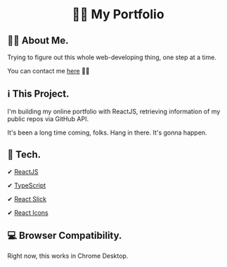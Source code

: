 <h1 align="center">
    👩‍💻 My Portfolio
</h1>

## 👩‍🚀 About Me.
Trying to figure out this whole web-developing thing, one step at a time.

You can contact me [here](https://linkedin.com/in/nolascobruna) 🙋‍♀️

## ℹ This Project.
I'm building my online portfolio with ReactJS, retrieving information of my public repos via GitHub API.

It's been a long time coming, folks. Hang in there. It's gonna happen.

## 🚀 Tech.

✔ [ReactJS](https://pt-br.reactjs.org/)

✔ [TypeScript](https://www.typescriptlang.org/)

✔ [React Slick](https://react-slick.neostack.com/)

✔ [React Icons](https://react-icons.github.io/)

## 💻 Browser Compatibility.
Right now, this works in Chrome Desktop.
